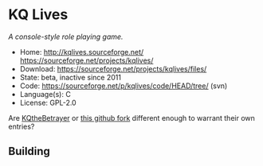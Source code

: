 # KQ Lives

_A console-style role playing game._

- Home: http://kqlives.sourceforge.net/ https://sourceforge.net/projects/kqlives/
- Download: https://sourceforge.net/projects/kqlives/files/
- State: beta, inactive since 2011
- Code: https://sourceforge.net/p/kqlives/code/HEAD/tree/ (svn)
- Language(s): C
- License: GPL-2.0

Are [KQtheBetrayer](https://sourceforge.net/projects/kqthebetrayer/) or [this github fork](https://github.com/grrk-bzzt/kq-fork) different enough to
warrant their own entries?

## Building


